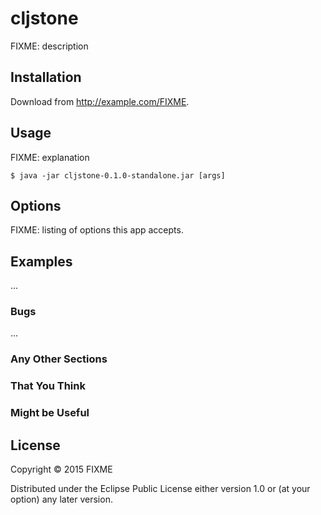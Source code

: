# cljstone

FIXME: description

## Installation

Download from http://example.com/FIXME.

## Usage

FIXME: explanation

    $ java -jar cljstone-0.1.0-standalone.jar [args]

## Options

FIXME: listing of options this app accepts.

## Examples

...

### Bugs

...

### Any Other Sections
### That You Think
### Might be Useful

## License

Copyright © 2015 FIXME

Distributed under the Eclipse Public License either version 1.0 or (at
your option) any later version.
